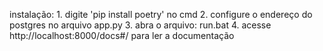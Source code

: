 instalação:
    1. digite 'pip install poetry' no cmd
    2. configure o endereço do postgres no arquivo app.py
    3. abra o arquivo: run.bat
    4. acesse http://localhost:8000/docs#/ para ler a documentação